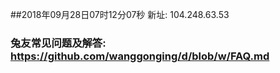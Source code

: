 ##2018年09月28日07时12分07秒 新址: 104.248.63.53
### 兔友常见问题及解答: https://github.com/wanggonging/d/blob/w/FAQ.md
